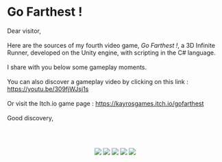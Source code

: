 # Go Farthest !

Dear visitor,   
<br/>
Here are the sources of my fourth video game, *Go Farthest !*, a 3D Infinite Runner, developed on the Unity engine, with scripting in the C# language.  
<br/>
I share with you below some gameplay moments.  
<br/>
You can also discover a gameplay video by clicking on this link : https://youtu.be/309fjWJsj1s   
<br/>
Or visit the Itch.io game page : https://kayrosgames.itch.io/gofarthest  
<br/>
Good discovery,  

<br/>

<br/>

<p align="center">
  <img src="https://img.itch.zone/aW1hZ2UvMTQxODczNi84MzEzOTIyLmdpZg==/original/kdDKe1.gif" />
  <img src="https://img.itch.zone/aW1hZ2UvMTQxODczNi84MzEzOTIzLmdpZg==/original/q84Tw%2B.gif" />
  <img src="https://img.itch.zone/aW1hZ2UvMTQxODczNi84MzEzOTI0LmdpZg==/original/nq%2FO5x.gif" />
  <img src="https://img.itch.zone/aW1hZ2UvMTQxODczNi84MzEzOTI2LmdpZg==/original/daJTh5.gif" />
  <img src="https://img.itch.zone/aW1hZ2UvMTQxODczNi84MzEzOTI3LmdpZg==/original/YU4q7f.gif" />
</p>
